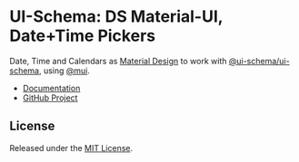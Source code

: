 # UI-Schema: DS Material-UI, Date+Time Pickers

Date, Time and Calendars as [Material Design](https://material.io) to work with [@ui-schema/ui-schema](https://github.com/ui-schema/ui-schema), using [@mui](https://github.com/mui-org/material-ui/).

- [Documentation](https://ui-schema.bemit.codes/docs/material-pickers/Overview)
- [GitHub Project](https://github.com/ui-schema/ui-schema)

## License

Released under the [MIT License](https://github.com/ui-schema/ui-schema/blob/main/LICENSE).
